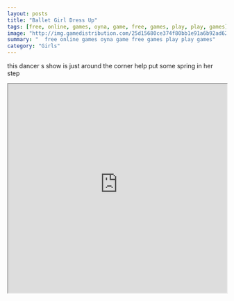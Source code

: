 ```yaml
---
layout: posts
title: "Ballet Girl Dress Up"
tags: [free, online, games, oyna, game, free, games, play, play, games]
image: "http://img.gamedistribution.com/25d15680ce374f80bb1e91a6b92ad622.jpg"
summary: "  free online games oyna game free games play play games"
category: "Girls"
---
```


this dancer s show is just around the corner help put some spring in her step

<iframe width="100%" height="480px;" src="http://flash.gamedistribution.com?game=25d15680ce374f80bb1e91a6b92ad622"></iframe>